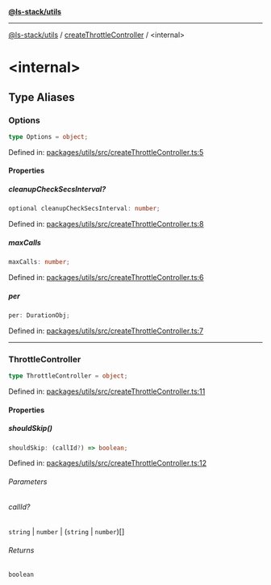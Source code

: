[**@ls-stack/utils**](../README.md)

***

[@ls-stack/utils](../modules.md) / [createThrottleController](README.md) / \<internal\>

# \<internal\>

## Type Aliases

### Options

```ts
type Options = object;
```

Defined in: [packages/utils/src/createThrottleController.ts:5](https://github.com/lucasols/utils/blob/main/packages/utils/src/createThrottleController.ts#L5)

#### Properties

##### cleanupCheckSecsInterval?

```ts
optional cleanupCheckSecsInterval: number;
```

Defined in: [packages/utils/src/createThrottleController.ts:8](https://github.com/lucasols/utils/blob/main/packages/utils/src/createThrottleController.ts#L8)

##### maxCalls

```ts
maxCalls: number;
```

Defined in: [packages/utils/src/createThrottleController.ts:6](https://github.com/lucasols/utils/blob/main/packages/utils/src/createThrottleController.ts#L6)

##### per

```ts
per: DurationObj;
```

Defined in: [packages/utils/src/createThrottleController.ts:7](https://github.com/lucasols/utils/blob/main/packages/utils/src/createThrottleController.ts#L7)

***

### ThrottleController

```ts
type ThrottleController = object;
```

Defined in: [packages/utils/src/createThrottleController.ts:11](https://github.com/lucasols/utils/blob/main/packages/utils/src/createThrottleController.ts#L11)

#### Properties

##### shouldSkip()

```ts
shouldSkip: (callId?) => boolean;
```

Defined in: [packages/utils/src/createThrottleController.ts:12](https://github.com/lucasols/utils/blob/main/packages/utils/src/createThrottleController.ts#L12)

###### Parameters

###### callId?

`string` | `number` | (`string` \| `number`)[]

###### Returns

`boolean`

